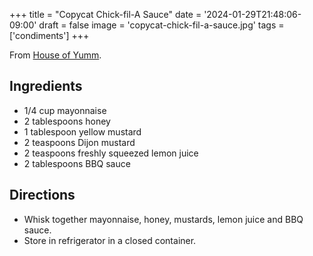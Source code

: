 +++
title = "Copycat Chick-fil-A Sauce"
date = '2024-01-29T21:48:06-09:00'
draft = false
image = 'copycat-chick-fil-a-sauce.jpg'
tags = ['condiments']
+++

From [House of Yumm](https://houseofyumm.com/copycat-chick-fil-a-sauce/).

## Ingredients
* 1/4 cup mayonnaise
* 2 tablespoons honey
* 1 tablespoon yellow mustard
* 2 teaspoons Dijon mustard
* 2 teaspoons freshly squeezed lemon juice
* 2 tablespoons BBQ sauce

## Directions
* Whisk together mayonnaise, honey, mustards, lemon juice and BBQ sauce.
* Store in refrigerator in a closed container.
